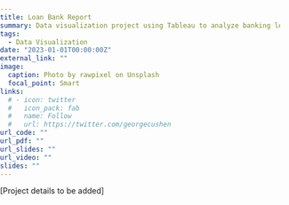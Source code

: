 ```yaml
---
title: Loan Bank Report
summary: Data visualization project using Tableau to analyze banking loan data.
tags:
  - Data Visualization
date: "2023-01-01T00:00:00Z"
external_link: ""
image:
  caption: Photo by rawpixel on Unsplash
  focal_point: Smart
links:
  # - icon: twitter
  #   icon_pack: fab
  #   name: Follow
  #   url: https://twitter.com/georgecushen
url_code: ""
url_pdf: ""
url_slides: ""
url_video: ""
slides: ""
---
```


[Project details to be added]

<!-- CSS to make the container take up the full viewport -->
<style>
  html, body {
    margin: 0;
    padding: 0;
    height: 100%;
  }
  #tableauViz {
    width: 100vw;
    height: 100vh;
  }
</style>

<div id="tableauViz"></div>

<!-- Include the Tableau JavaScript API -->
<script src="https://public.tableau.com/javascripts/api/tableau-2.min.js"></script>

<script type="text/javascript">
  var divElement = document.getElementById('tableauViz');
  var vizURL = "https://public.tableau.com/views/Book1_17422518629290/DETAILS?:showVizHome=no&:embed=true";
  var options = {
    hideTabs: true,
    hideToolbar: true
  };
  var viz = new tableau.Viz(divElement, vizURL, options);
</script>
